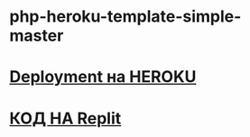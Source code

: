 # php-heroku-template-simple-master

# [Deployment на HEROKU](https://thawing-badlands-32239.herokuapp.com/index.php)

# [КОД НА Replit](https://replit.com/@kutyovas/task8-for-deploy)
